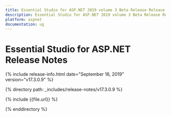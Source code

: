 ```yaml
---
title: Essential Studio for ASP.NET 2019 volume 3 Beta Release Release Notes  
description: Essential Studio for ASP.NET 2019 volume 3 Beta Release Release Notes  
platform: aspnet
documentation: ug
---
```


# Essential Studio for ASP.NET  Release Notes  

{% include release-info.html date="September 16, 2019"  version="v17.3.0.9" %} 


{% directory path: _includes/release-notes/v17.3.0.9 %}

{% include {{file.url}} %}

{% enddirectory %}